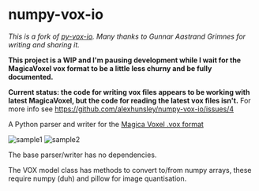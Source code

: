 numpy-vox-io
============

*This is a fork of [py-vox-io](https://github.com/gromgull/py-vox-io). Many thanks to Gunnar Aastrand Grimnes for writing and sharing it.*

**This project is a WIP and I'm pausing development while I wait for the MagicaVoxel vox format to be a little less churny and be fully documented.**

**Current status: the code for writing vox files appears to be working with latest MagicaVoxel, but the code for reading the latest vox files isn't.**
For more info see https://github.com/alexhunsley/numpy-vox-io/issues/4


A Python parser and writer for the [Magica Voxel .vox
format](https://github.com/ephtracy/voxel-model/blob/master/MagicaVoxel-file-format-vox.txt)

![sample1](https://raw.githubusercontent.com/gromgull/py-vox-io/master/samples/1.png)
![sample2](https://raw.githubusercontent.com/gromgull/py-vox-io/master/samples/2.png)


The base parser/writer has no dependencies.

The VOX model class has methods to convert to/from numpy arrays, these
require numpy (duh) and pillow for image quantisation.
